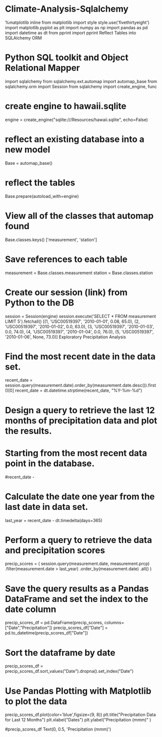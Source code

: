 # Climate-Analysis-Sqlalchemy

%matplotlib inline
from matplotlib import style
style.use('fivethirtyeight')
import matplotlib.pyplot as plt
import numpy as np
import pandas as pd
import datetime as dt
from pprint import pprint
Reflect Tables into SQLAlchemy ORM
# Python SQL toolkit and Object Relational Mapper
import sqlalchemy
from sqlalchemy.ext.automap import automap_base
from sqlalchemy.orm import Session
from sqlalchemy import create_engine, func
# create engine to hawaii.sqlite
engine = create_engine("sqlite:///Resources/hawaii.sqlite", echo=False)
# reflect an existing database into a new model
Base = automap_base()

# reflect the tables
Base.prepare(autoload_with=engine)
# View all of the classes that automap found
Base.classes.keys()
['measurement', 'station']
# Save references to each table
measurement = Base.classes.measurement
station = Base.classes.station
# Create our session (link) from Python to the DB
session = Session(engine)
session.execute('SELECT * FROM measurement LIMIT 5').fetchall()
[(1, 'USC00519397', '2010-01-01', 0.08, 65.0),
 (2, 'USC00519397', '2010-01-02', 0.0, 63.0),
 (3, 'USC00519397', '2010-01-03', 0.0, 74.0),
 (4, 'USC00519397', '2010-01-04', 0.0, 76.0),
 (5, 'USC00519397', '2010-01-06', None, 73.0)]
Exploratory Precipitation Analysis
# Find the most recent date in the data set.
recent_date = session.query(measurement.date).order_by(measurement.date.desc()).first()[0]
recent_date = dt.datetime.strptime(recent_date, "%Y-%m-%d")                                                  
# Design a query to retrieve the last 12 months of precipitation data and plot the results. 
# Starting from the most recent data point in the database. 
#recent_date -
# Calculate the date one year from the last date in data set.
last_year =  recent_date - dt.timedelta(days=365)

# Perform a query to retrieve the data and precipitation scores
precip_scores = (
                session.query(measurement.date, measurement.prcp)
                .filter(measurement.date > last_year)
                .order_by(measurement.date)
                .all()
                ) 

# Save the query results as a Pandas DataFrame and set the index to the date column
precip_scores_df = pd.DataFrame(precip_scores, columns=["Date","Precipitation"])
precip_scores_df["Date"] = pd.to_datetime(precip_scores_df["Date"])


# Sort the dataframe by date
precip_scores_df = precip_scores_df.sort_values("Date").dropna().set_index("Date")

# Use Pandas Plotting with Matplotlib to plot the data
precip_scores_df.plot(color='blue',figsize=(9, 8))
plt.title("Precipitation Data for Last 12 Months")
plt.xlabel("Dates")
plt.ylabel("Precipitation (mmm)" )

#precip_scores_df
Text(0, 0.5, 'Precipitation (mmm)')
